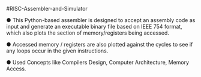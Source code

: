 #RISC-Assembler-and-Simulator

● This Python-based assembler is designed to accept an assembly code as input and
generate an executable binary file based on IEEE 754 format, which also plots the
section of memory/registers being accessed.

● Accessed memory / registers are also plotted against the cycles to see if any loops
occur in the given instructions.

● Used Concepts like Compilers Design, Computer Architecture, Memory Access.
